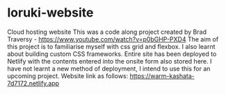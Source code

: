 # loruki-website
Cloud hosting website 
This was a code along project created by Brad Traversy - https://www.youtube.com/watch?v=p0bGHP-PXD4
The aim of this project is to familiarise myself with css grid and flexbox. 
I also learnt about building custom CSS frameworks. 
Entire site has been deployed to Netlify with the contents entered into the onsite form also stored here. 
I have not learnt a new method of deployment, I intend to use this for an upcoming project. 
Website link as follows: https://warm-kashata-7d7172.netlify.app

